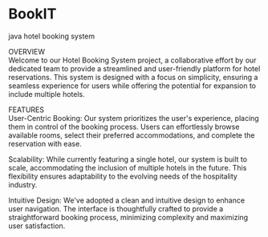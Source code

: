 # BookIT
java hotel booking system  

OVERVIEW    
Welcome to our Hotel Booking System project, a collaborative effort by our dedicated team to provide a streamlined and user-friendly platform for hotel reservations. This system is designed with a focus on simplicity, ensuring a seamless experience for users while offering the potential for expansion to include multiple hotels.  
  
FEATURES  
User-Centric Booking: Our system prioritizes the user's experience, placing them in control of the booking process. Users can effortlessly browse available rooms, select their preferred accommodations, and complete the reservation with ease.  
  
Scalability: While currently featuring a single hotel, our system is built to scale, accommodating the inclusion of multiple hotels in the future. This flexibility ensures adaptability to the evolving needs of the hospitality industry.  
  
Intuitive Design: We've adopted a clean and intuitive design to enhance user navigation. The interface is thoughtfully crafted to provide a straightforward booking process, minimizing complexity and maximizing user satisfaction.  
